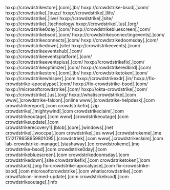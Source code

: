  hxxp://crowdstrikestore[.]com[.]br/
 hxxp://crowdstrike-bsod[.]com/
 hxxp://crowdstrike[.]buzz/
 hxxp://crowdstrike[.]life/
 hxxp://crowdstrike[.]live/
 hxxp://crowdstrike[.]site/
 hxxp://crowdstrike[.]technology/
 hxxp://crowdstrike[.]us[.]org/
 hxxp://crowdstrike0day[.]com/
 hxxp://crowdstrikebluescreen[.]com/
 hxxp://crowdstrikebsod[.]com/
 hxxp://crowdstrikeconnectingevents[.]com/
 hxxp://crowdstrikeconnects[.]com/
 hxxp://crowdstrikedoomsday[.]com/
 hxxp://crowdstrikedown[.]site/
 hxxp://crowdstrikeevents[.]com/
 hxxp://crowdstrikeeventshub[.]com/
 hxxp://crowdstrikeeventsplatform[.]com/
 hxxp://crowdstrikeeventsplus[.]com/
 hxxp://crowdstrikefix[.]com/
 hxxp://crowdstrikeoptimizer[.]com/
 hxxp://crowdstrikeredbird[.]com/
 hxxp://crowdstrikestore[.]com[.]br/
 hxxp://crowdstriketoken[.]com/
 hxxp://crowdstrikewhisper[.]com
hxxp://crowdstrikexdr[.]in/
 hxxp://fix-crowdstrike-apocalypse[.]com/
 hxxp://fix-crowdstrike-bsod[.]com/
hxxp://microsoftcrowdstrike[.]com/
hxxp://okta-crowdstrike[.]com/
 hxxp://crowdstrike[.]us[.]org/
hxxp://whatiscrowdstrike[.]com
www[.]crowdstrike-falcon[.]online
www[.]crowdstrike-helpdesk[.]com
crowdstrikereport[.]com
crowdstrikefix[.]zip
crowdstrike[.]mightywind[.]com
crowdstrikeclaim[.]com
crowdstrikeoutage[.]com
www[.]crowdstrikeoutage[.]com
crowdstrikeupdate[.]com
crowdstrikerecovery1[.]blob[.]core[.]windows[.]net
crowdstrike[.]woccpa[.]com
crowdstrike[.]es www[.]crowdstrokeme[.]me
1512178658959801095[.]crowdstriek[.]com
www[.]crowdstrikeclaim[.]com
lab-crowdstrike-manage[.]stashaway[.]co
crowdstrokeme[.]me crowdstrike-bsod[.]com
crowdstrike0day[.]com
crowdstrikebluescreen[.]com
crowdstrikedoomsday[.]com
crowdstrikedown[.]site
crowdstrikefix[.]com
crowdstriketoken[.]com
crowdstuck[.]org fix-crowdstrike-apocalypse[.]com
fix-crowdstrike-bsod[.]com
microsoftcrowdstrike[.]com
whatiscrowdstrike[.]com
crowdfalcon-immed-update[.]com
crowdstrikebsod[.]com
crowdstrikeoutage[.]info

